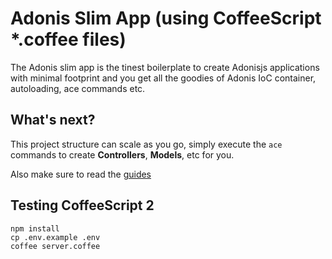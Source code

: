 # Adonis Slim App (using CoffeeScript *.coffee files)

The Adonis slim app is the tinest boilerplate to create Adonisjs applications with minimal footprint and you get all the goodies of Adonis IoC container, autoloading, ace commands etc.

## What's next?

This project structure can scale as you go, simply execute the `ace` commands to create **Controllers**, **Models**, etc for you. 

Also make sure to read the [guides](http://dev.adonisjs.com/docs/4.0/installation)

## Testing CoffeeScript 2

```
npm install
cp .env.example .env
coffee server.coffee
```
